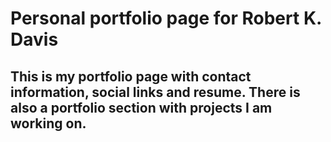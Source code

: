# Personal portfolio page for Robert K. Davis

## This is my portfolio page with contact information, social links and resume. There is also a portfolio section with projects I am working on.
